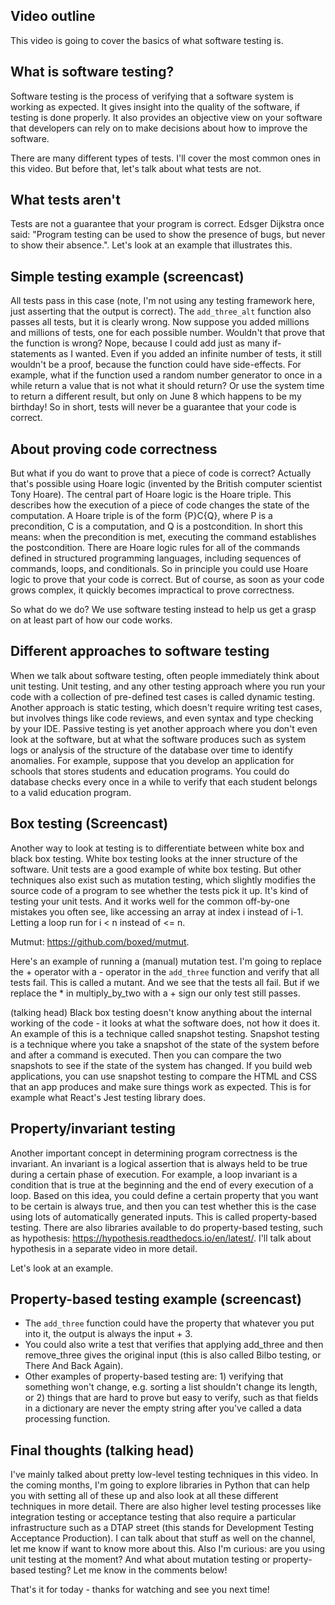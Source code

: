 ## Video outline

This video is going to cover the basics of what software testing is.

## What is software testing?

Software testing is the process of verifying that a software system is working as expected. It gives insight into the quality of the software, if testing is done properly. It also provides an objective view on your software that developers can rely on to make decisions about how to improve the software.

There are many different types of tests. I'll cover the most common ones in this video. But before that, let's talk about what tests are not.

## What tests aren't

Tests are not a guarantee that your program is correct. Edsger Dijkstra once said: "Program testing can be used to show the presence of bugs, but never to show their absence.". Let's look at an example that illustrates this.

## Simple testing example (screencast)

All tests pass in this case (note, I'm not using any testing framework here, just asserting that the output is correct). The `add_three_alt` function also passes all tests, but it is clearly wrong. Now suppose you added millions and millions of tests, one for each possible number. Wouldn't that prove that the function is wrong? Nope, because I could add just as many if-statements as I wanted. Even if you added an infinite number of tests, it still wouldn't be a proof, because the function could have side-effects. For example, what if the function used a random number generator to once in a while return a value that is not what it should return? Or use the system time to return a different result, but only on June 8 which happens to be my birthday! So in short, tests will never be a guarantee that your code is correct.

## About proving code correctness

But what if you do want to prove that a piece of code is correct? Actually that's possible using Hoare logic (invented by the British computer scientist Tony Hoare). The central part of Hoare logic is the Hoare triple. This describes how the execution of a piece of code changes the state of the computation. A Hoare triple is of the form {P}C{Q}, where P is a precondition, C is a computation, and Q is a postcondition. In short this means: when the precondition is met, executing the command establishes the postcondition. There are Hoare logic rules for all of the commands defined in structured programming languages, including sequences of commands, loops, and conditionals. So in principle you could use Hoare logic to prove that your code is correct. But of course, as soon as your code grows complex, it quickly becomes impractical to prove correctness.

So what do we do? We use software testing instead to help us get a grasp on at least part of how our code works.

## Different approaches to software testing

When we talk about software testing, often people immediately think about unit testing. Unit testing, and any other testing approach where you run your code with a collection of pre-defined test cases is called dynamic testing. Another approach is static testing, which doesn't require writing test cases, but involves things like code reviews, and even syntax and type checking by your IDE. Passive testing is yet another approach where you don't even look at the software, but at what the software produces such as system logs or analysis of the structure of the database over time to identify anomalies. For example, suppose that you develop an application for schools that stores students and education programs. You could do database checks every once in a while to verify that each student belongs to a valid education program.

## Box testing (Screencast)

Another way to look at testing is to differentiate between white box and black box testing. White box testing looks at the inner structure of the software. Unit tests are a good example of white box testing. But other techniques also exist such as mutation testing, which slightly modifies the source code of a program to see whether the tests pick it up. It's kind of testing your unit tests. And it works well for the common off-by-one mistakes you often see, like accessing an array at index i instead of i-1. Letting a loop run for i < n instead of <= n.

Mutmut: https://github.com/boxed/mutmut.

Here's an example of running a (manual) mutation test. I'm going to replace the + operator with a - operator in the `add_three` function and verify that all tests fail. This is called a mutant. And we see that the tests all fail. But if we replace the \* in multiply_by_two with a + sign our only test still passes.

(talking head) Black box testing doesn't know anything about the internal working of the code - it looks at what the software does, not how it does it. An example of this is a technique called snapshot testing. Snapshot testing is a technique where you take a snapshot of the state of the system before and after a command is executed. Then you can compare the two snapshots to see if the state of the system has changed. If you build web applications, you can use snapshot testing to compare the HTML and CSS that an app produces and make sure things work as expected. This is for example what React's Jest testing library does.

## Property/invariant testing

Another important concept in determining program correctness is the invariant. An invariant is a logical assertion that is always held to be true during a certain phase of execution. For example, a loop invariant is a condition that is true at the beginning and the end of every execution of a loop. Based on this idea, you could define a certain property that you want to be certain is always true, and then you can test whether this is the case using lots of automatically generated inputs. This is called property-based testing. There are also libraries available to do property-based testing, such as hypothesis: https://hypothesis.readthedocs.io/en/latest/. I'll talk about hypothesis in a separate video in more detail.

Let's look at an example.

## Property-based testing example (screencast)

- The `add_three` function could have the property that whatever you put into it, the output is always the input + 3.
- You could also write a test that verifies that applying add_three and then remove_three gives the original input (this is also called Bilbo testing, or There And Back Again).
- Other examples of property-based testing are: 1) verifying that something won't change, e.g. sorting a list shouldn't change its length, or 2) things that are hard to prove but easy to verify, such as that fields in a dictionary are never the empty string after you've called a data processing function.

## Final thoughts (talking head)

I've mainly talked about pretty low-level testing techniques in this video. In the coming months, I'm going to explore libraries in Python that can help you with setting all of these up and also look at all these different techniques in more detail. There are also higher level testing processes like integration testing or acceptance testing that also require a particular infrastructure such as a DTAP street (this stands for Development Testing Acceptance Production). I can talk about that stuff as well on the channel, let me know if want to know more about this. Also I'm curious: are you using unit testing at the moment? And what about mutation testing or property-based testing? Let me know in the comments below!

That's it for today - thanks for watching and see you next time!
